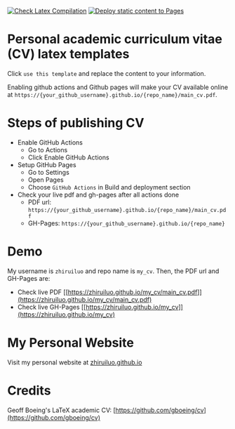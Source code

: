 [![Check Latex Compilation](https://github.com/zhiruiluo/my_cv/actions/workflows/check_latex.yml/badge.svg)](https://github.com/zhiruiluo/my_cv/actions/workflows/check_latex.yml)
[![Deploy static content to Pages](https://github.com/zhiruiluo/my_cv/actions/workflows/publish_static.yml/badge.svg)](https://github.com/zhiruiluo/my_cv/actions/workflows/publish_static.yml)
# Personal academic curriculum vitae (CV) latex templates
Click `use this template` and replace the content to your information.

Enabling github actions and Github pages will make your CV available online at ```https://{your_github_username}.github.io/{repo_name}/main_cv.pdf```.

# Steps of publishing CV
- Enable GitHub Actions
    - Go to Actions
    - Click Enable GitHub Actions
- Setup GitHub Pages
    - Go to Settings
    - Open Pages
    - Choose ```GitHub Actions``` in Build and deployment section
- Check your live pdf and gh-pages after all actions done
    - PDF url: ```https://{your_github_username}.github.io/{repo_name}/main_cv.pdf```
    - GH-Pages: ```https://{your_github_username}.github.io/{repo_name}```
    
# Demo
My username is ```zhiruiluo``` and repo name is ```my_cv```. Then, the PDF url and GH-Pages are:
- Check live PDF [[https://zhiruiluo.github.io/my_cv/main_cv.pdf]](https://zhiruiluo.github.io/my_cv/main_cv.pdf)
- Check live GH-Pages [[https://zhiruiluo.github.io/my_cv]](https://zhiruiluo.github.io/my_cv)

# My Personal Website
Visit my personal website at [zhiruiluo.github.io](https://zhiruiluo.github.io)

# Credits
Geoff Boeing's LaTeX academic CV: [https://github.com/gboeing/cv](https://github.com/gboeing/cv)
